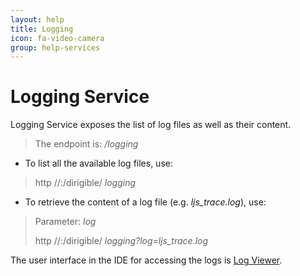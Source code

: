 ```yaml
---
layout: help
title: Logging
icon: fa-video-camera
group: help-services
---
```


Logging Service
===

Logging Service exposes the list of log files as well as their content.

> The endpoint is: */logging*

* To list all the available log files, use:

> http //<host>:<port>/dirigible/ *logging*

* To retrieve the content of a log file (e.g. *ljs_trace.log*), use:

> Parameter: *log*
> 
> http //<host>:<port>/dirigible/ *logging?log=ljs_trace.log*


The user interface in the IDE for accessing the logs is [Log Viewer](log_viewer.html).

